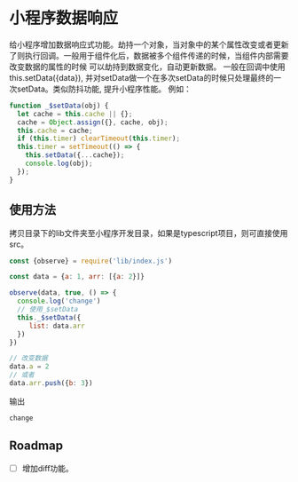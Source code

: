 # 小程序数据响应

给小程序增加数据响应式功能。劫持一个对象，当对象中的某个属性改变或者更新了则执行回调。一般用于组件化后，数据被多个组件传递的时候，当组件内部需要改变数据的属性的时候
可以劫持到数据变化，自动更新数据。
一般在回调中使用this.setData({data}), 并对setData做一个在多次setData的时候只处理最终的一次setData。类似防抖功能, 提升小程序性能。
例如：
```js
function _$setData(obj) {
  let cache = this.cache || {};
  cache = Object.assign({}, cache, obj);
  this.cache = cache;
  if (this.timer) clearTimeout(this.timer);
  this.timer = setTimeout(() => {
    this.setData({...cache});
    console.log(obj);
  });
}
```

## 使用方法

拷贝目录下的lib文件夹至小程序开发目录，如果是typescript项目，则可直接使用src。

```js
const {observe} = require('lib/index.js')

const data = {a: 1, arr: [{a: 2}]}

observe(data, true, () => {
  console.log('change')
  // 使用_$setData
  this._$setData({
     list: data.arr
  })
})

// 改变数据
data.a = 2
// 或者
data.arr.push({b: 3})
```

输出
```js
change
```

## Roadmap

- [ ] 增加diff功能。